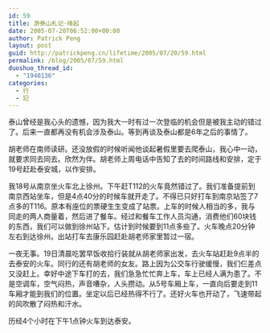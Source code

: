 ```yaml
---
id: 59
title: 游泰山札记-缘起
date: 2005-07-20T06:52:00+00:00
author: Patrick Peng
layout: post
guid: http://patrickpeng.cn/lifetime/2005/07/20/59.html
permalink: /blog/2005/07/59.html
duoshuo_thread_id:
  - "1940136"
categories:
  - 行
  - 記
---
```

<p>泰山曾经是我心头的遗憾，因为我大一时有过一次登临的机会但是被我主动的错过了。后来一直都再没有机会涉及泰山。等到再谈及泰山都是6年之后的事情了。</p>  <p>胡老师在南师读研。还没放假的时候听闻他谈起暑假里要去爬泰山，我心中一动，就要求同去同去。欣然为伴。胡老师上周电话中告知了去的时间路线和安排，定于19号赶赴泰安城，以作安排。</p>  <p>我18号从南京坐火车北上徐州。下午赶T112的火车竟然错过了。我们准备提前到南京西站坐车，但是4点40分的时候车就开走了。不得已只好打车到南京站签了7点多的T116。原本有座位的票硬生生变成了站票。上车的时候人相当的多，我与同走的两人商量着，然后进了餐车。经过和餐车工作人员沟通，消费他们60块钱的东西，我们可以做到徐州站下。估计到时候要到11点多些了。火车晚点20分钟左右到达徐州。出站打车去康乐园赶赴胡老师家里暂过一宿。</p>  <p>一夜无事。19日清晨吃罢早饭收拾行装就从胡老师家出发，去火车站赶赴9点半的去泰安的火车。同行的还有胡老师的女友。路上因为公交车行驶缓慢，我们仨差点又没赶上。幸好中途下车打的去，我们急急忙忙奔上车，车上已经人满为患了。不是空调车，空气闷热，声音嘈杂，人头攒动。从5号车厢上车，一直向后要走到11车厢才能到我们的位置。坐定以后已经热得不行了。还好火车也开动了，飞速带起的风吹散了闷热和汗水。</p>  <p>历经4个小时在下午1点钟火车到达泰安。</p>
